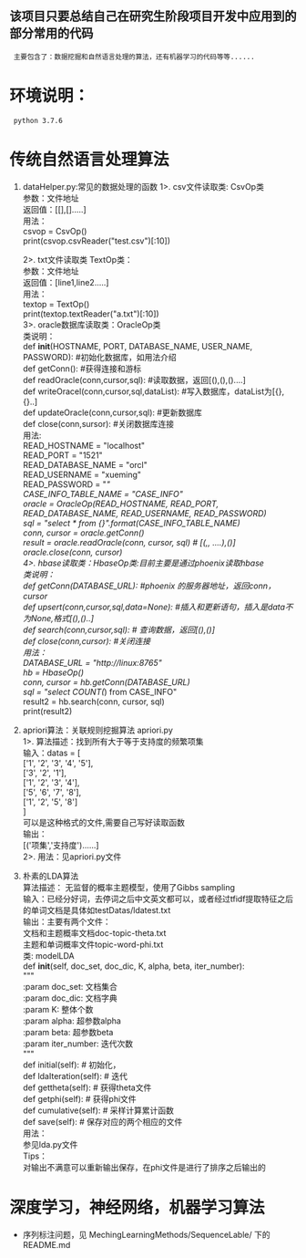 ## 该项目只要总结自己在研究生阶段项目开发中应用到的部分常用的代码 
     主要包含了：数据挖掘和自然语言处理的算法，还有机器学习的代码等等......
# 环境说明：
     python 3.7.6
    
# 传统自然语言处理算法 
 1. dataHelper.py:常见的数据处理的函数
     1>. csv文件读取类: CsvOp类     
     参数：文件地址      
     返回值：[[],[].....]    
     用法：     
            csvop = CsvOp()  
            print(csvop.csvReader("test.csv")[:10])  
  
    2>. txt文件读取类 TextOp类：     
    参数：文件地址  
    返回值：[line1,line2.....]  
    用法：  
            textop = TextOp()  
            print(textop.textReader("a.txt")[:10])  
    3>. oracle数据库读取类：OracleOp类  
    类说明：  
            def __init__(HOSTNAME, PORT, DATABASE_NAME, USER_NAME, PASSWORD): #初始化数据库，如用法介绍  
            def getConn(): #获得连接和游标  
            def readOracle(conn,cursor,sql): #读取数据，返回[(),(),()....]  
            def writeOracel(conn,cursor,sql,dataList): #写入数据库，dataList为[{},{}..]  
            def updateOracle(conn,cursor,sql): #更新数据库  
            def close(conn,sursor): #关闭数据库连接   
    用法:     
            READ_HOSTNAME = "localhost"   
            READ_PORT = "1521"  
            READ_DATABASE_NAME =  "orcl"  
            READ_USERNAME = "xueming"  
            READ_PASSWORD = "****"  
            CASE_INFO_TABLE_NAME = "CASE_INFO"  
            oracle = OracleOp(READ_HOSTNAME, READ_PORT, READ_DATABASE_NAME, READ_USERNAME, READ_PASSWORD)  
            sql = "select * from {}".format(CASE_INFO_TABLE_NAME)    
            conn, cursor = oracle.getConn()      
            result = oracle.readOracle(conn, cursor, sql)  # [(*,*,* ....),()]    
            oracle.close(conn, cursor)    
    4>. hbase读取类：HbaseOp类:目前主要是通过phoenix读取hbase     
    类说明：   
            def getConn(DATABASE_URL): #phoenix 的服务器地址，返回conn，cursor  
            def upsert(conn,cursor,sql,data=None): #插入和更新语句，插入是data不为None,格式[(),()..]  
            def search(conn,cursor,sql): # 查询数据，返回[(),()]  
            def close(conn,cursor): #关闭连接  
    用法：      
            DATABASE_URL = "http://linux:8765"    
            hb = HbaseOp()    
            conn, cursor = hb.getConn(DATABASE_URL)     
            sql = "select COUNT(*) from CASE_INFO"      
            result2 = hb.search(conn, cursor, sql)      
            print(result2)    
2. apriori算法：关联规则挖掘算法 apriori.py  
	1>. 算法描述：找到所有大于等于支持度的频繁项集   
	    输入：datas = [  
                   ['1', '2', '3', '4', '5'],  
                   ['3', '2', '1'],  
                   ['1', '2', '3', '4'],  
                   ['5', '6', '7', '8'],  
                   ['1', '2', '5', '8']  
               ]  
           可以是这种格式的文件,需要自己写好读取函数  
        输出：  
             [('项集','支持度')......]  
	2>. 用法：见apriori.py文件      
	 
3. 朴素的LDA算法  
        算法描述： 无监督的概率主题模型，使用了Gibbs sampling  
        输入：已经分好词，去停词之后中文英文都可以，或者经过tfidf提取特征之后的单词文档是具体如testDatas/ldatest.txt  
        输出：主要有两个文件：  
                         文档和主题概率文档doc-topic-theta.txt  
                         主题和单词概率文件topic-word-phi.txt  
        类: modelLDA  
            def __init__(self, doc_set, doc_dic, K, alpha, beta, iter_number):  
                    """  
                    :param doc_set: 文档集合  
                    :param doc_dic: 文档字典  
                    :param K: 整体个数  
                    :param alpha: 超参数alpha  
                    :param beta: 超参数beta  
                    :param iter_number: 迭代次数  
                    """  
            def initial(self): # 初始化，  
            def ldaIteration(self): # 迭代  
            def gettheta(self): # 获得theta文件  
            def getphi(self): # 获得phi文件  
            def cumulative(self):  # 采样计算累计函数  
            def save(self): # 保存对应的两个相应的文件  
        用法：  
            参见lda.py文件  
        Tips：  
            对输出不满意可以重新输出保存，在phi文件是进行了排序之后输出的          

 # 深度学习，神经网络，机器学习算法     
  - 序列标注问题，见 MechingLearningMethods/SequenceLable/ 下的README.md
  



